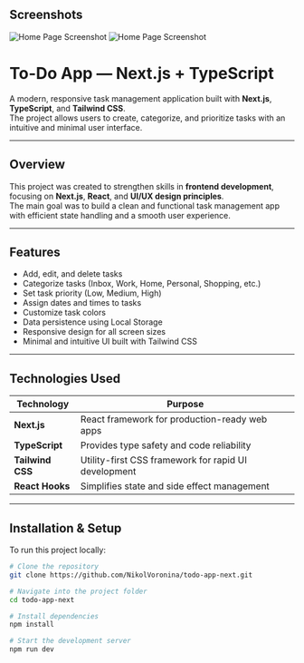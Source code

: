 ## Screenshots

![Home Page Screenshot](https://raw.githubusercontent.com/NikolVoronina/todo-app-next/main/public/screenshots/screenshot-1.png)
![Home Page Screenshot](https://raw.githubusercontent.com/NikolVoronina/todo-app-next/main/public/screenshots/screenshot-2.png)

# To-Do App — Next.js + TypeScript

A modern, responsive task management application built with **Next.js**, **TypeScript**, and **Tailwind CSS**.  
The project allows users to create, categorize, and prioritize tasks with an intuitive and minimal user interface.

---

## Overview

This project was created to strengthen skills in **frontend development**, focusing on **Next.js**, **React**, and **UI/UX design principles**.  
The main goal was to build a clean and functional task management app with efficient state handling and a smooth user experience.

---

## Features

- Add, edit, and delete tasks  
- Categorize tasks (Inbox, Work, Home, Personal, Shopping, etc.)  
- Set task priority (Low, Medium, High)  
- Assign dates and times to tasks  
- Customize task colors  
- Data persistence using Local Storage  
- Responsive design for all screen sizes  
- Minimal and intuitive UI built with Tailwind CSS  

---

## Technologies Used

| Technology | Purpose |
|-------------|----------|
| **Next.js** | React framework for production-ready web apps |
| **TypeScript** | Provides type safety and code reliability |
| **Tailwind CSS** | Utility-first CSS framework for rapid UI development |
| **React Hooks** | Simplifies state and side effect management |

---

## Installation & Setup

To run this project locally:

```bash
# Clone the repository
git clone https://github.com/NikolVoronina/todo-app-next.git

# Navigate into the project folder
cd todo-app-next

# Install dependencies
npm install

# Start the development server
npm run dev


